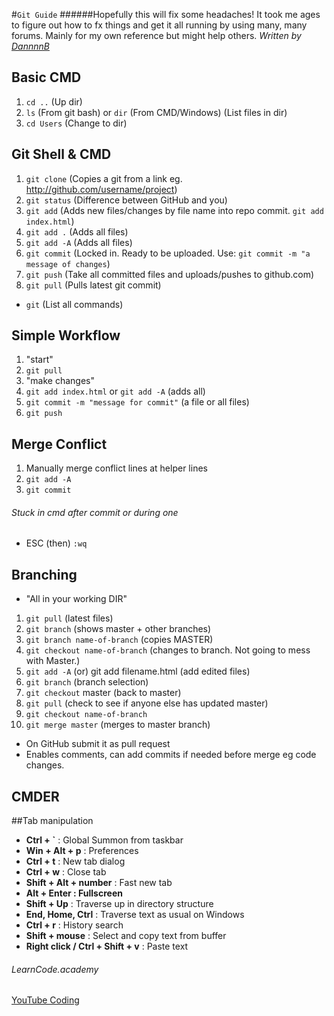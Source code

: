 #`Git Guide`
######Hopefully this will fix some headaches! It took me ages to figure out how to fx things and get it all running by using many, many forums. Mainly for my own reference but might help others.
*Written by [DannnnB](https://github.com/DannnB)* 
## Basic CMD 
1. `cd ..` (Up dir)
2. `ls` (From git bash) or `dir` (From CMD/Windows) (List files in dir)
3. `cd Users` (Change to dir)

## Git Shell & CMD

1. `git clone` (Copies a git from a link eg. http://github.com/username/project)
2. `git status` (Difference between GitHub and you)
3. `git add` (Adds new files/changes by file name into repo commit. `git add index.html`)
4. `git add .` (Adds all files)
5. `git add -A` (Adds all files)
6. `git commit` (Locked in. Ready to be uploaded. Use: `git commit -m "a message of changes`)
7. `git push` (Take all committed files and uploads/pushes to github.com)
8. `git pull` (Pulls latest git commit)
- `git` (List all commands)

## Simple Workflow
1. "start"
2. `git pull`
3. "make changes"
4. `git add index.html` or `git add -A` (adds all)
5. `git commit -m "message for commit"` (a file or all files)
6. `git push`

## Merge Conflict

1. Manually merge conflict lines at helper lines
2. `git add -A`
3. `git commit`

###### Stuck in cmd after commit or during one

- ESC (then) `:wq`

## Branching

- "All in your working DIR"

1. `git pull` (latest files)
2. `git branch` (shows master + other branches)
3. `git branch name-of-branch` (copies MASTER)
4. `git checkout name-of-branch` (changes to branch. Not going to mess with Master.)
5. `git add -A` (or) git add filename.html (add edited files)
6. `git branch` (branch selection)
7. `git checkout` master (back to master)
8. `git pull` (check to see if anyone else has updated master)
9. `git checkout name-of-branch`
10. `git merge master` (merges to master branch)
- On GitHub submit it as pull request
- Enables comments, can add commits if needed before merge eg code changes.


## CMDER
##Tab manipulation

- **Ctrl + `** : Global Summon from taskbar
- **Win + Alt + p** : Preferences
- **Ctrl + t** : New tab dialog
- **Ctrl + w** : Close tab
- **Shift + Alt + number** : Fast new tab
- **Alt + Enter : Fullscreen**
- **Shift + Up** : Traverse up in directory structure
- **End, Home, Ctrl** : Traverse text as usual on Windows
- **Ctrl + r** : History search
- **Shift + mouse** : Select and copy text from buffer
- **Right click / Ctrl + Shift + v** : Paste text

###### LearnCode.academy
[YouTube Coding](https://www.youtube.com/channel/UCVTlvUkGslCV_h-nSAId8Sw)
